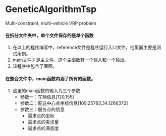 # GeneticAlgorithmTsp
Multi-constraint, multi-vehicle VRP problem

####  在拆分文件夹中，单个文件保存的是单个函数

1. 在以上的程序编写中，reference文件是程序运行入口文件，他里面主要是测试用例。
2. main文件才是主文件，这个主函数有一个输入和一个输出。
3. 该程序中包含了画图。

#### 在整合文件中，main函数内涵了所有的函数。

1. 这里的main函数的输入为三个参数
   - 参数一：车辆信息[120,155]
   - 参数二：配送中心点坐标信息[109.25783,34.1266372]
   - 参数三：服务点的信息
     - 需求点的坐标
     - 需求点的需求量
     - 需求点的满意度

